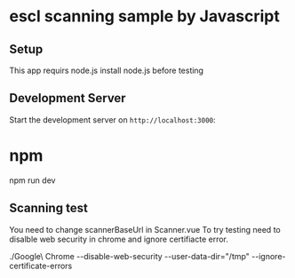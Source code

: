# escl scanning sample by Javascript

## Setup

This app requirs node.js
install node.js before testing

## Development Server
Start the development server on `http://localhost:3000`:

# npm
npm run dev

## Scanning test
You need to change scannerBaseUrl in Scanner.vue
To try testing need to disalble web security in chrome and ignore certifiacte error.

./Google\ Chrome --disable-web-security --user-data-dir="/tmp" --ignore-certificate-errors

